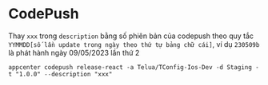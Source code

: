 # CodePush

Thay `xxx` trong `description` bằng số phiên bản của codepush theo quy tắc `YYMMDD[số lần update trong ngày theo thứ tự bảng chữ cái]`, ví dụ `230509b` là phát hành ngày 09/05/2023 lần thứ 2

`appcenter codepush release-react -a Telua/TConfig-Ios-Dev -d Staging -t "1.0.0" --description "xxx"`
